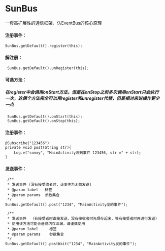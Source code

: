 # SunBus
一套高扩展性的通信框架，仿EventBus的核心原理


#### 注册事件：

    SunBus.getDefault().register(this);

#### 解注册：

     SunBus.getDefault().unRegister(this);

#### 可选方法：
##### 在register中会调用onStart方法，但是在onStop之前多次调用onStart只会执行一次，这俩个方法完全可以用register和unregister代替，但是相对来说操作更少一点

     SunBus.getDefault().onStart(this);
     SunBus.getDefault().onStop(this);

#### 注册事件：

    @Subscribe("123456")
    private void post(String str){
        Log.v("sunxy", "MainActivity收到事件 123456, str =" + str);
    }

#### 发送事件：

     /**
     * 发送事件 (没有接受收者时，该事件为无效发送)
     * @param label   标签
     * @param params  参数集合
     */
    SunBus.getDefault().post("1234", "MainActivity发的事件");

     /**
     * 发送事件  （有接受者时直接发送，没有接收者时先保存起来，等有接受者时再进行发送）
     * 使用该方法可能会造成内存泄漏，请谨慎使用
     * @param label     标签
     * @param params    参数集合
     */
    SunBus.getDefault().postWait("1234", "MainActivity发的事件");




